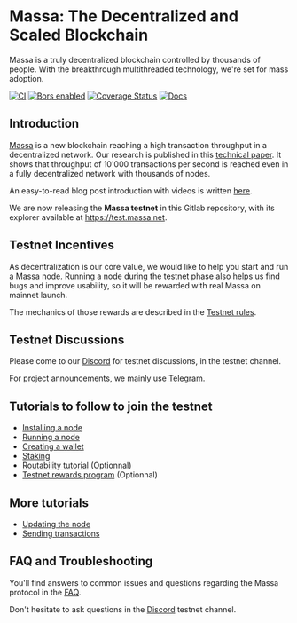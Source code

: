 # Massa: The Decentralized and Scaled Blockchain

Massa is a truly decentralized blockchain controlled by thousands of
people. With the breakthrough multithreaded technology, we're set for
mass adoption.

[![CI](https://github.com/massalabs/massa/actions/workflows/ci.yml/badge.svg?branch=main)](https://github.com/massalabs/massa/actions/workflows/ci.yml?query=branch%3Amain)
[![Bors enabled](https://bors.tech/images/badge_small.svg)](https://app.bors.tech/repositories/39543)
[![Coverage Status](https://coveralls.io/repos/github/massalabs/massa/badge.svg?branch=main)](https://coveralls.io/github/massalabs/massa?branch=main)
[![Docs](https://img.shields.io/static/v1?label=Docs&message=docs.massa.net&color=blue)](https://massalabs.github.io/massa/massa_node/)

## Introduction

[Massa](https://massa.net) is a new blockchain reaching a high
transaction throughput in a decentralized network. Our research is
published in this [technical paper](https://arxiv.org/pdf/1803.09029).
It shows that throughput of 10'000 transactions per second is reached
even in a fully decentralized network with thousands of nodes.

An easy-to-read blog post introduction with videos is written
[here](https://massa.net/blog/post/0/).

We are now releasing the **Massa testnet** in this Gitlab repository,
with its explorer available at <https://test.massa.net>.

## Testnet Incentives

As decentralization is our core value, we would like to help you start
and run a Massa node. Running a node during the testnet phase also helps
us find bugs and improve usability, so it will be rewarded with real
Massa on mainnet launch.

The mechanics of those rewards are described in the [Testnet
rules](docs/testnet_rules.md).

## Testnet Discussions

Please come to our [Discord](https://discord.com/invite/TnsJQzXkRN) for
testnet discussions, in the testnet channel.

For project announcements, we mainly use
[Telegram](https://t.me/massanetwork).

## Tutorials to follow to join the testnet

-   [Installing a node](docs/install.md)
-   [Running a node](docs/run.md)
-   [Creating a wallet](docs/wallet.md)
-   [Staking](docs/staking.md)
-   [Routability tutorial](docs/routability.md) (Optionnal)
-   [Testnet rewards program](docs/testnet_rules.md) (Optionnal)

## More tutorials

-   [Updating the node](docs/update.md)
-   [Sending transactions](docs/transaction.md)

## FAQ and Troubleshooting

You'll find answers to common issues and questions regarding the Massa
protocol in the [FAQ](docs/faq.md).

Don't hesitate to ask questions in the
[Discord](https://discord.com/invite/TnsJQzXkRN) testnet channel.
